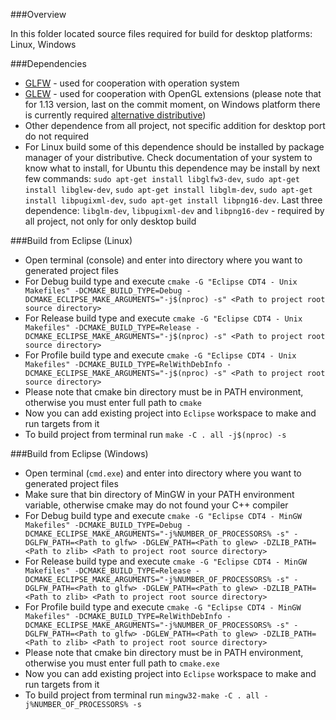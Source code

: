 ###Overview

In this folder located source files required for build for desktop platforms: Linux, Windows

###Dependencies
* [GLFW](https://github.com/glfw/glfw/releases) - used for cooperation with operation system
* [GLEW](https://github.com/nigels-com/glew/releases) - used for cooperation with OpenGL extensions (please note that for 1.13 version, last on the commit moment, on Windows platform there is currently required [alternative distributive](https://github.com/nigels-com/glew/issues/31#issuecomment-145498979))
* Other dependence from all project, not specific addition for desktop port do not required
* For Linux build some of this dependence should be installed by package manager of your distributive. Check documentation of your system to know what to install, for Ubuntu this dependence may be install by next few commands: ```sudo apt-get install libglfw3-dev```, ```sudo apt-get install libglew-dev```, ```sudo apt-get install libglm-dev```, ```sudo apt-get install libpugixml-dev```, ```sudo apt-get install libpng16-dev```. Last three dependence: ```libglm-dev```, ```libpugixml-dev``` and ```libpng16-dev``` - required by all project, not only for only desktop build

###Build from Eclipse (Linux)
* Open terminal (console) and enter into directory where you want to generated project files
* For Debug build type and execute ```cmake -G "Eclipse CDT4 - Unix Makefiles" -DCMAKE_BUILD_TYPE=Debug -DCMAKE_ECLIPSE_MAKE_ARGUMENTS="-j$(nproc) -s" <Path to project root source directory>```
* For Release build type and execute ```cmake -G "Eclipse CDT4 - Unix Makefiles" -DCMAKE_BUILD_TYPE=Release -DCMAKE_ECLIPSE_MAKE_ARGUMENTS="-j$(nproc) -s" <Path to project root source directory>```
* For Profile build type and execute ```cmake -G "Eclipse CDT4 - Unix Makefiles" -DCMAKE_BUILD_TYPE=RelWithDebInfo -DCMAKE_ECLIPSE_MAKE_ARGUMENTS="-j$(nproc) -s" <Path to project root source directory>```
* Please note that cmake bin directory must be in PATH environment, otherwise you must enter full path to ```cmake```
* Now you can add existing project into ```Eclipse``` workspace to make and run targets from it
* To build project from terminal run ```make -C . all -j$(nproc) -s```

###Build from Eclipse (Windows)
* Open terminal (```cmd.exe```) and enter into directory where you want to generated project files
* Make sure that bin directory of MinGW in your PATH environment variable, otherwise cmake may do not found your C++ compiler
* For Debug build type and execute ```cmake -G "Eclipse CDT4 - MinGW Makefiles" -DCMAKE_BUILD_TYPE=Debug -DCMAKE_ECLIPSE_MAKE_ARGUMENTS="-j%NUMBER_OF_PROCESSORS% -s" -DGLFW_PATH=<Path to glfw> -DGLEW_PATH=<Path to glew> -DZLIB_PATH=<Path to zlib> <Path to project root source directory>```
* For Release build type and execute ```cmake -G "Eclipse CDT4 - MinGW Makefiles" -DCMAKE_BUILD_TYPE=Release -DCMAKE_ECLIPSE_MAKE_ARGUMENTS="-j%NUMBER_OF_PROCESSORS% -s" -DGLFW_PATH=<Path to glfw> -DGLEW_PATH=<Path to glew> -DZLIB_PATH=<Path to zlib> <Path to project root source directory>```
* For Profile build type and execute ```cmake -G "Eclipse CDT4 - MinGW Makefiles" -DCMAKE_BUILD_TYPE=RelWithDebInfo -DCMAKE_ECLIPSE_MAKE_ARGUMENTS="-j%NUMBER_OF_PROCESSORS% -s" -DGLFW_PATH=<Path to glfw> -DGLEW_PATH=<Path to glew> -DZLIB_PATH=<Path to zlib> <Path to project root source directory>```
* Please note that cmake bin directory must be in PATH environment, otherwise you must enter full path to ```cmake.exe```
* Now you can add existing project into ```Eclipse``` workspace to make and run targets from it
* To build project from terminal run ```mingw32-make -C . all -j%NUMBER_OF_PROCESSORS% -s```
